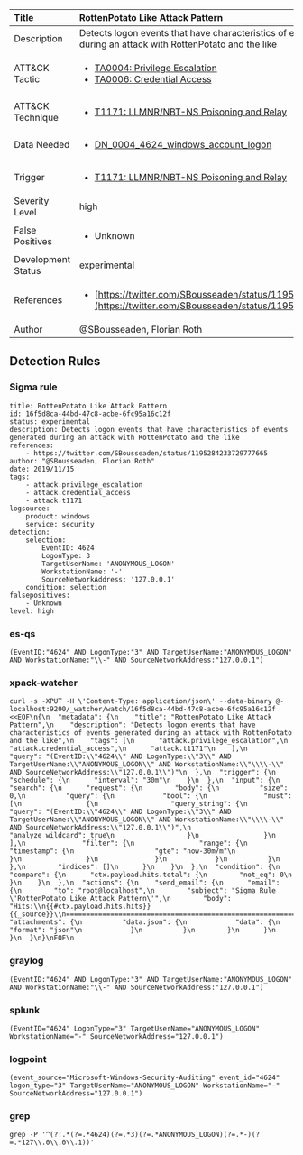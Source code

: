 | Title                | RottenPotato Like Attack Pattern                                                                                                                                                 |
|:---------------------|:------------------------------------------------------------------------------------------------------------------------------------------------------------|
| Description          | Detects logon events that have characteristics of events generated during an attack with RottenPotato and the like                                                                                                                                           |
| ATT&amp;CK Tactic    |  <ul><li>[TA0004: Privilege Escalation](https://attack.mitre.org/tactics/TA0004)</li><li>[TA0006: Credential Access](https://attack.mitre.org/tactics/TA0006)</li></ul>  |
| ATT&amp;CK Technique | <ul><li>[T1171: LLMNR/NBT-NS Poisoning and Relay](https://attack.mitre.org/techniques/T1171)</li></ul>  |
| Data Needed          | <ul><li>[DN_0004_4624_windows_account_logon](../Data_Needed/DN_0004_4624_windows_account_logon.md)</li></ul>  |
| Trigger              | <ul><li>[T1171: LLMNR/NBT-NS Poisoning and Relay](../Triggers/T1171.md)</li></ul>  |
| Severity Level       | high |
| False Positives      | <ul><li>Unknown</li></ul>  |
| Development Status   | experimental |
| References           | <ul><li>[https://twitter.com/SBousseaden/status/1195284233729777665](https://twitter.com/SBousseaden/status/1195284233729777665)</li></ul>  |
| Author               | @SBousseaden, Florian Roth |


## Detection Rules

### Sigma rule

```
title: RottenPotato Like Attack Pattern
id: 16f5d8ca-44bd-47c8-acbe-6fc95a16c12f
status: experimental
description: Detects logon events that have characteristics of events generated during an attack with RottenPotato and the like
references:
    - https://twitter.com/SBousseaden/status/1195284233729777665
author: "@SBousseaden, Florian Roth"
date: 2019/11/15
tags:
    - attack.privilege_escalation
    - attack.credential_access
    - attack.t1171
logsource:
    product: windows
    service: security
detection:
    selection:
        EventID: 4624
        LogonType: 3
        TargetUserName: 'ANONYMOUS_LOGON'
        WorkstationName: '-'
        SourceNetworkAddress: '127.0.0.1'
    condition: selection
falsepositives:
    - Unknown
level: high

```





### es-qs
    
```
(EventID:"4624" AND LogonType:"3" AND TargetUserName:"ANONYMOUS_LOGON" AND WorkstationName:"\\-" AND SourceNetworkAddress:"127.0.0.1")
```


### xpack-watcher
    
```
curl -s -XPUT -H \'Content-Type: application/json\' --data-binary @- localhost:9200/_watcher/watch/16f5d8ca-44bd-47c8-acbe-6fc95a16c12f <<EOF\n{\n  "metadata": {\n    "title": "RottenPotato Like Attack Pattern",\n    "description": "Detects logon events that have characteristics of events generated during an attack with RottenPotato and the like",\n    "tags": [\n      "attack.privilege_escalation",\n      "attack.credential_access",\n      "attack.t1171"\n    ],\n    "query": "(EventID:\\"4624\\" AND LogonType:\\"3\\" AND TargetUserName:\\"ANONYMOUS_LOGON\\" AND WorkstationName:\\"\\\\-\\" AND SourceNetworkAddress:\\"127.0.0.1\\")"\n  },\n  "trigger": {\n    "schedule": {\n      "interval": "30m"\n    }\n  },\n  "input": {\n    "search": {\n      "request": {\n        "body": {\n          "size": 0,\n          "query": {\n            "bool": {\n              "must": [\n                {\n                  "query_string": {\n                    "query": "(EventID:\\"4624\\" AND LogonType:\\"3\\" AND TargetUserName:\\"ANONYMOUS_LOGON\\" AND WorkstationName:\\"\\\\-\\" AND SourceNetworkAddress:\\"127.0.0.1\\")",\n                    "analyze_wildcard": true\n                  }\n                }\n              ],\n              "filter": {\n                "range": {\n                  "timestamp": {\n                    "gte": "now-30m/m"\n                  }\n                }\n              }\n            }\n          }\n        },\n        "indices": []\n      }\n    }\n  },\n  "condition": {\n    "compare": {\n      "ctx.payload.hits.total": {\n        "not_eq": 0\n      }\n    }\n  },\n  "actions": {\n    "send_email": {\n      "email": {\n        "to": "root@localhost",\n        "subject": "Sigma Rule \'RottenPotato Like Attack Pattern\'",\n        "body": "Hits:\\n{{#ctx.payload.hits.hits}}{{_source}}\\n================================================================================\\n{{/ctx.payload.hits.hits}}",\n        "attachments": {\n          "data.json": {\n            "data": {\n              "format": "json"\n            }\n          }\n        }\n      }\n    }\n  }\n}\nEOF\n
```


### graylog
    
```
(EventID:"4624" AND LogonType:"3" AND TargetUserName:"ANONYMOUS_LOGON" AND WorkstationName:"\\-" AND SourceNetworkAddress:"127.0.0.1")
```


### splunk
    
```
(EventID="4624" LogonType="3" TargetUserName="ANONYMOUS_LOGON" WorkstationName="-" SourceNetworkAddress="127.0.0.1")
```


### logpoint
    
```
(event_source="Microsoft-Windows-Security-Auditing" event_id="4624" logon_type="3" TargetUserName="ANONYMOUS_LOGON" WorkstationName="-" SourceNetworkAddress="127.0.0.1")
```


### grep
    
```
grep -P '^(?:.*(?=.*4624)(?=.*3)(?=.*ANONYMOUS_LOGON)(?=.*-)(?=.*127\\.0\\.0\\.1))'
```



